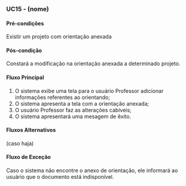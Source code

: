 ### UC15 - (nome)

#### Pré-condições
Existir um projeto com orientação anexada

#### Pós-condição
Constará a modificação na orientação anexada a determinado projeto.

#### Fluxo Principal
1. O sistema exibe uma tela para o usuário Professor adicionar informações referentes ao orientando;
2. O sistema apresenta a tela com a orientação anexada;
3. O usuário Professor faz as alterações cabíveis;
4. O sistema apresentará uma mesagem de êxito.

#### Fluxos Alternativos
(caso haja)

#### Fluxo de Exceção
Caso o sistema não encontre o anexo de orientação, ele informará ao usuário que o documento está indisponível.
